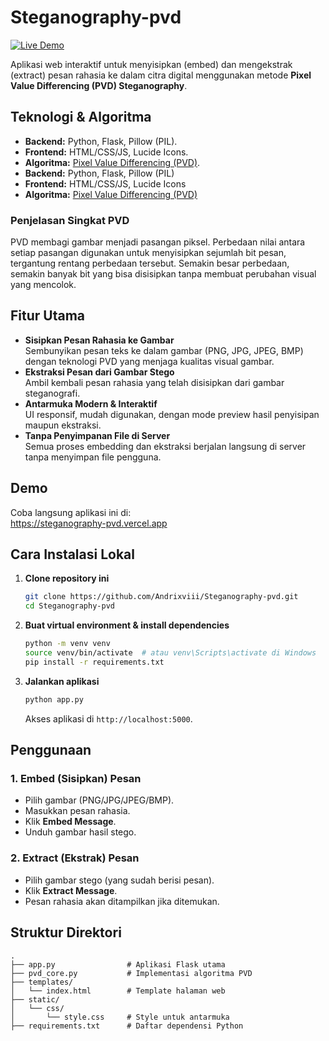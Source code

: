 # Steganography-pvd

[![Live Demo](https://img.shields.io/badge/Live-Demo-green)](https://steganography-pvd.vercel.app)

Aplikasi web interaktif untuk menyisipkan (embed) dan mengekstrak (extract) pesan rahasia ke dalam citra digital menggunakan metode **Pixel Value Differencing (PVD) Steganography**.

## Teknologi & Algoritma

- **Backend:** Python, Flask, Pillow (PIL).
- **Frontend:** HTML/CSS/JS, Lucide Icons.
- **Algoritma:** [Pixel Value Differencing (PVD)](https://en.wikipedia.org/wiki/Steganography#Pixel_value_differencing).
- **Backend:** Python, Flask, Pillow (PIL)
- **Frontend:** HTML/CSS/JS, Lucide Icons
- **Algoritma:** [Pixel Value Differencing (PVD)](https://en.wikipedia.org/wiki/Steganography#Pixel_value_differencing)

### Penjelasan Singkat PVD
PVD membagi gambar menjadi pasangan piksel. Perbedaan nilai antara setiap pasangan digunakan untuk menyisipkan sejumlah bit pesan, tergantung rentang perbedaan tersebut. Semakin besar perbedaan, semakin banyak bit yang bisa disisipkan tanpa membuat perubahan visual yang mencolok.

## Fitur Utama

- **Sisipkan Pesan Rahasia ke Gambar**  
  Sembunyikan pesan teks ke dalam gambar (PNG, JPG, JPEG, BMP) dengan teknologi PVD yang menjaga kualitas visual gambar.
- **Ekstraksi Pesan dari Gambar Stego**  
  Ambil kembali pesan rahasia yang telah disisipkan dari gambar steganografi.
- **Antarmuka Modern & Interaktif**  
  UI responsif, mudah digunakan, dengan mode preview hasil penyisipan maupun ekstraksi.
- **Tanpa Penyimpanan File di Server**  
  Semua proses embedding dan ekstraksi berjalan langsung di server tanpa menyimpan file pengguna.

## Demo

Coba langsung aplikasi ini di:  
https://steganography-pvd.vercel.app

## Cara Instalasi Lokal

1. **Clone repository ini**
    ```bash
    git clone https://github.com/Andrixviii/Steganography-pvd.git
    cd Steganography-pvd
    ```

2. **Buat virtual environment & install dependencies**
    ```bash
    python -m venv venv
    source venv/bin/activate  # atau venv\Scripts\activate di Windows
    pip install -r requirements.txt
    ```

3. **Jalankan aplikasi**
    ```bash
    python app.py
    ```
    Akses aplikasi di `http://localhost:5000`.

## Penggunaan

### 1. Embed (Sisipkan) Pesan
- Pilih gambar (PNG/JPG/JPEG/BMP).
- Masukkan pesan rahasia.
- Klik **Embed Message**.
- Unduh gambar hasil stego.

### 2. Extract (Ekstrak) Pesan
- Pilih gambar stego (yang sudah berisi pesan).
- Klik **Extract Message**.
- Pesan rahasia akan ditampilkan jika ditemukan.

## Struktur Direktori

```
.
├── app.py                # Aplikasi Flask utama
├── pvd_core.py           # Implementasi algoritma PVD
├── templates/
│   └── index.html        # Template halaman web
├── static/
│   └── css/
│       └── style.css     # Style untuk antarmuka
├── requirements.txt      # Daftar dependensi Python
```

